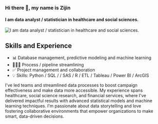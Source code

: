 ### Hi there 👋, my name is Zijin
#### I am data analyst / statistician in healthcare and social sciences.
![I am data analyst / statistician in healthcare and social sciences.](https://github.com/zijinyu1/zijinyu/blob/main/banner.png)

## Skills and Experience
* 📊 Database management, predictive modeling and machine learning
* 👩🏻‍💻 Process / pipeline streamlining
* ✅ Project management and collaboration
* 💡 Skills: Python / SQL / / SAS / R / ETL / Tableau / Power BI / ArcGIS 

I've led teams and streamlined data processes to boost campaign effectiveness and make data more accessible. My experience spans healthcare, social science research, and financial services, where I've delivered impactful results with advanced statistical models and machine learning techniques. I'm passionate about data storytelling and love fostering collaborative environments that empower organizations to make smart, data-driven decisions.
